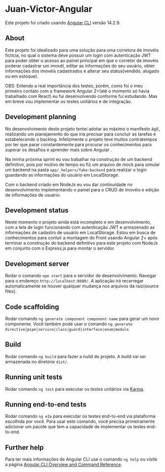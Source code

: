 # Juan-Victor-Angular

Este projeto foi criado usando [Angular CLI](https://github.com/angular/angular-cli) versão 14.2.9.

## About

Este projeto foi idealizado para uma solução para uma corretora de imovéis fictícia, no qual o sistema deve possuir um login com autenticação JWT para poder obter o acesso ao painel principal em que o corretor de imovéis poderar cadastrar um imovél, editar as informações do seu usuário, obter informações dos imovéis cadastrados e alterar seu status(vendido, alugado ou em estoque).

OBS: Entendo a real importância dos testes, porém, como foi o meu primeiro contato com o framework Angular 2+(até o momento só havia trabalhado com React) eu fui desenvolvendo conforme fui estudando. Mas em breve vou implementar os testes unitários e de integração.

## Development planning

No desenvolvimento deste projeto tentei adotar ao máximo o manifesto ágil, realizando um planejamento do que iria precisar para concluir as tarefas e estabelecendo o backlog. Infelizmente o projeto teve muitos contratempos por ter que parar constantemente para procurar os conhecimentos para superar os desafios e aprender mais sobre Angular .

Na minha próxima sprint eu vou trabalhar na construção de um backend definitivo, pois por motivo de tempo eu fiz um arquivo de mock para simular um backend na pasta `app/_helpers/fake-backend` para realizar o login guardando as informações do usuário em LocalStorage.

Com o backend criado em NodeJs eu vou dar continuidade no desenvolvimento implementando o painel para o CRUD de imovéis e edição de informações de usuário.

## Development status

Neste momento o projeto ainda está incompleto e em desenvolvimento, com a tela de login funcionando com autenticação JWT e armazenado as informações de cadastro de usuário em LocalStorage. Estou em busca de conhecimentos para conluir a montagem do Front usando Angular 2+ após terminar a construção do backend definitivo para este projeto com NodeJs em conjunto com o Express.js para montar o servidor.

## Development server

Rodar o comando `npm start` para o servidor de desenvolvimento. Navegar para o endereço `http://localhost:8080/`. A aplicação irá recarregar automaticamente se houver qualquer mudança nos arquivos da raiz(source files).

## Code scaffolding

Rodar comando `ng generate component component-name` para gerar um novo componente. Você também pode usar o comando `ng generate directive|pipe|service|class|guard|interface|enum|module`.

## Build

Rodar comando `ng build` para fazer a nuild do projeto. A build vai ser armazenada no diretório `dist/`.

## Running unit tests

Rodar comando `ng test` para executar os testes unitários via [Karma](https://karma-runner.github.io).

## Running end-to-end tests

Rodar comando `ng e2e` para executar os testes end-to-end via plataforma escolhida por você. Para usar este comando, você precisa primeiramente adicionar um pacote que tem a capacidade de implementar os testes end-to-end.

## Further help

Para ter mais informações de Angular CLI use o comando `ng help` ou visite a página [Angular CLI Overview and Command Reference](https://angular.io/cli).
